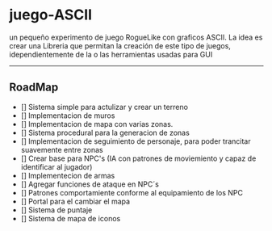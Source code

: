 # juego-ASCII
un pequeño experimento de juego RogueLike con graficos ASCII. La idea es crear una Libreria que permitan la creación de este tipo de juegos, idependientemente de la o las herramientas usadas para GUI

---

## RoadMap

* [] Sistema simple para actulizar y crear un terreno
* [] Implementacion de muros 
* [] Implementacion de mapa con varias zonas.
* [] Sistema procedural para la generacion de zonas 
* [] Implementacion de seguimiento de personaje, para poder trancitar suavemente entre zonas
* [] Crear base para NPC's (IA con patrones de moviemiento y capaz de identificar al jugador)
* [] Implementecion de armas
* [] Agregar funciones de ataque en NPC´s
* [] Patrones comportamiente conforme al equipamiento de los NPC
* [] Portal para el cambiar el mapa
* [] Sistema de puntaje
* [] Sistema de mapa de iconos
